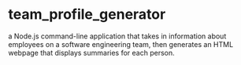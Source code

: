 # team_profile_generator
a Node.js command-line application that takes in information about employees on a software engineering team, then generates an HTML webpage that displays summaries for each person.
